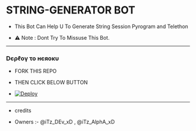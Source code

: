 # STRING-GENERATOR BOT

- This Bot Can Help U To Generate String Session Pyrogram and Telethon 

- ⚠️ Note : Dont Try To Missuse This Bot.

------------
<h3> Dєρℓογ το нєяοκυ </h3>

- FORK THIS REPO

- THEN CLICK BELOW BUTTON 

- [![Deploy](https://www.herokucdn.com/deploy/button.svg)](https://heroku.com/deploy)

------------
* credits
 
* Owners :- @iTz_DEv_xD , @iTz_AlphA_xD
